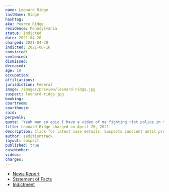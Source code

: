 ```yaml
---
name: Leonard Ridge
lastName: Ridge
hashtag:
aka: Pearce Ridge
residence: Pennsylvania
status: Indicted
date: 2021-04-20
charged: 2021-04-20
indicted: 2021-06-16
convicted:
sentenced:
dismissed:
deceased:
age: 19
occupation:
affiliations:
jurisdiction: Federal
image: /images/preview/leonard-ridge.jpg
suspect: leonard-ridge.jpg
booking:
courtroom:
courthouse:
raid:
perpwalk:
quote: 'Yeah man so epic I have a video of me fighting riot police in the capital [sic] building'
title: Leonard Ridge charged on April 20, 2021
description: Click for latest case details. Suspects innocent until proven guilty.
author: seditiontrack
layout: suspect
published: true
caseNumber:
videos:
charges:
---
```

- [News Report](https://6abc.com/leonard-ridge-capitol-riot-bucks-county-pennsylvania-snapchat/10675548/)
- [Statement of Facts](https://www.justice.gov/usao-dc/case-multi-defendant/file/1396541/download)
- [Indictment](https://extremism.gwu.edu/sites/g/files/zaxdzs2191/f/Leonard%20Pearso%20Ridge%20IV%20Indictment.pdf)
